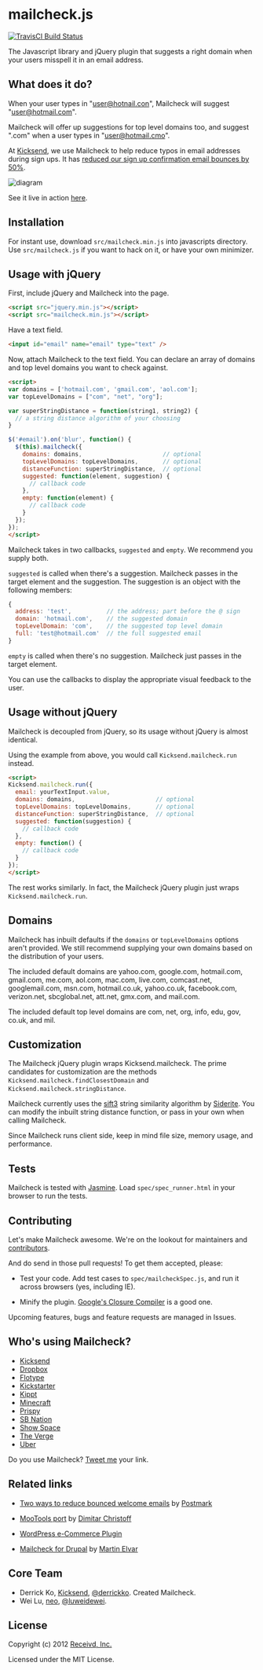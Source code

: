 mailcheck.js
=========

[![TravisCI Build Status](https://secure.travis-ci.org/Kicksend/mailcheck.png?branch=master)](https://travis-ci.org/Kicksend/mailcheck)

The Javascript library and jQuery plugin that suggests a right domain when your users misspell it in an email address.

What does it do?
----------------

When your user types in "user@hotnail.con", Mailcheck will suggest "user@hotmail.com".

Mailcheck will offer up suggestions for top level domains too, and suggest ".com" when a user types in "user@hotmail.cmo".

At [Kicksend](http://kicksend.com), we use Mailcheck to help reduce typos in email addresses during sign ups. It has [reduced our sign up confirmation email bounces by 50%](http://blog.kicksend.com/how-we-decreased-sign-up-confirmation-email-b).

![diagram](http://github.com/Kicksend/mailcheck/raw/master/doc/example.png?raw=true)

See it live in action [here](http://kicksend.com/join).

Installation
------------

For instant use, download `src/mailcheck.min.js` into javascripts directory. Use `src/mailcheck.js` if you want to hack on it, or have your own minimizer.

Usage with jQuery
-----
First, include jQuery and Mailcheck into the page.

```html
<script src="jquery.min.js"></script>
<script src="mailcheck.min.js"></script>
```

Have a text field.

```html
<input id="email" name="email" type="text" />
```

Now, attach Mailcheck to the text field. You can declare an array of domains and top level domains you want to check against.

```html
<script>
var domains = ['hotmail.com', 'gmail.com', 'aol.com'];
var topLevelDomains = ["com", "net", "org"];

var superStringDistance = function(string1, string2) {
  // a string distance algorithm of your choosing
}

$('#email').on('blur', function() {
  $(this).mailcheck({
    domains: domains,                       // optional
    topLevelDomains: topLevelDomains,       // optional
    distanceFunction: superStringDistance,  // optional
    suggested: function(element, suggestion) {
      // callback code
    },
    empty: function(element) {
      // callback code
    }
  });
});
</script>
```

Mailcheck takes in two callbacks, `suggested` and `empty`. We recommend you supply both.

`suggested` is called when there's a suggestion. Mailcheck passes in the target element and the suggestion. The suggestion is an object with the following members:

```js
{
  address: 'test',          // the address; part before the @ sign
  domain: 'hotmail.com',    // the suggested domain
  topLevelDomain: 'com',    // the suggested top level domain
  full: 'test@hotmail.com'  // the full suggested email
}
```

`empty` is called when there's no suggestion. Mailcheck just passes in the target element.

You can use the callbacks to display the appropriate visual feedback to the user.

Usage without jQuery
--------------------
Mailcheck is decoupled from jQuery, so its usage without jQuery is almost identical.

Using the example from above, you would call `Kicksend.mailcheck.run` instead.

```html
<script>
Kicksend.mailcheck.run({
  email: yourTextInput.value,
  domains: domains,                       // optional
  topLevelDomains: topLevelDomains,       // optional
  distanceFunction: superStringDistance,  // optional
  suggested: function(suggestion) {
    // callback code
  },
  empty: function() {
    // callback code
  }
});
</script>
```

The rest works similarly. In fact, the Mailcheck jQuery plugin just wraps `Kicksend.mailcheck.run`.

Domains
-------
Mailcheck has inbuilt defaults if the `domains` or `topLevelDomains` options aren't provided. We still recommend supplying your own domains based on the distribution of your users.

The included default domains are yahoo.com, google.com, hotmail.com, gmail.com, me.com, aol.com, mac.com, live.com, comcast.net, googlemail.com, msn.com, hotmail.co.uk, yahoo.co.uk, facebook.com, verizon.net, sbcglobal.net, att.net, gmx.com, and mail.com.

The included default top level domains are com, net, org, info, edu, gov, co.uk, and mil.

Customization
-------------
The Mailcheck jQuery plugin wraps Kicksend.mailcheck. The prime candidates for customization are the methods
`Kicksend.mailcheck.findClosestDomain` and `Kicksend.mailcheck.stringDistance`.

Mailcheck currently uses the [sift3](http://siderite.blogspot.com/2007/04/super-fast-and-accurate-string-distance.html) string similarity algorithm by [Siderite](http://siderite.blogspot.com/). You can modify the inbuilt string distance function, or pass in your own when calling Mailcheck.

Since Mailcheck runs client side, keep in mind file size, memory usage, and performance.

Tests
-----

Mailcheck is tested with [Jasmine](http://pivotal.github.com/jasmine/). Load `spec/spec_runner.html` in your browser to run the tests.

Contributing
------------

Let's make Mailcheck awesome. We're on the lookout for maintainers and [contributors](https://github.com/Kicksend/mailcheck/contributors).

And do send in those pull requests! To get them accepted, please:

- Test your code. Add test cases to `spec/mailcheckSpec.js`, and run it across browsers (yes, including IE).

- Minify the plugin. [Google's Closure Compiler](http://closure-compiler.appspot.com/home) is a good one.

Upcoming features, bugs and feature requests are managed in Issues.

Who's using Mailcheck?
-----------------------

- [Kicksend](http://kicksend.com/)
- [Dropbox](http://dropbox.com/)
- [Flotype](http://flotype.com/)
- [Kickstarter](http://kickstarter.com/)
- [Kippt](http://kippt.com/)
- [Minecraft](http://minecraft.net/)
- [Prispy](http://prispy.com/)
- [SB Nation](http://sbnation.com/)
- [Show Space](http://show-space.com/)
- [The Verge](http://theverge.com/)
- [Uber](http://uber.com/)

Do you use Mailcheck? [Tweet me](http://twitter.com/derrickko) your link.

Related links
-------------

- [Two ways to reduce bounced welcome emails](http://blog.postmarkapp.com/post/19685472721/two-ways-to-reduce-bounced-welcome-emails) by [Postmark](http://postmark.com)

- [MooTools port](https://github.com/DimitarChristoff/mailcheck) by [Dimitar Christoff](https://github.com/DimitarChristoff)

- [WordPress e-Commerce Plugin](http://wordpress.org/extend/plugins/e-commerce-mailcheck/)

- [Mailcheck for Drupal](http://drupal.org/project/Mailcheck) by [Martin Elvar](https://twitter.com/MartinElvar)

Core Team
-------

- Derrick Ko, [Kicksend](http://kicksend.com), [@derrickko](http://twitter.com/derrickko). Created Mailcheck.
- Wei Lu, [neo](http://neo.com), [@luweidewei](http://twitter.com/luweidewei).

License
-------

Copyright (c) 2012 [Receivd, Inc.](http://kicksend.com)

Licensed under the MIT License.
